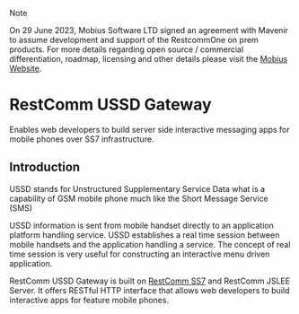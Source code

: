 > [!NOTE]  
> On 29 June 2023, Mobius Software LTD signed an agreement with Mavenir to assume development and support of the RestcommOne on prem products.  For more details regarding open source / commercial differentiation, roadmap, licensing and other details please visit the [Mobius Website](https://www.mobius-software.com/telestaxannouncement).

# RestComm USSD Gateway
Enables web developers to build server side interactive messaging apps for mobile phones over SS7 infrastructure.

## Introduction 

USSD stands for Unstructured Supplementary Service Data what is a capability of GSM mobile phone much like the Short Message Service (SMS)

USSD information is sent from mobile handset directly to an application platform handling service. USSD establishes a real time session between mobile handsets and the application handling a service. The concept of real time session is very useful for constructing an interactive menu driven application.

RestComm USSD Gateway is built on [RestComm SS7](https://github.com/RestComm/jss7) and RestComm JSLEE Server. It offers RESTful HTTP interface that allows web developers to build interactive apps for feature mobile phones.
